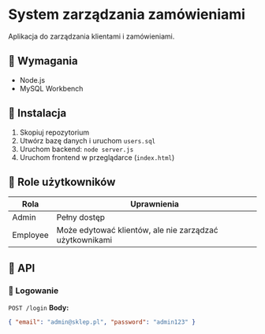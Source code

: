 # System zarządzania zamówieniami
Aplikacja do zarządzania klientami i zamówieniami.

## 📌 Wymagania
- Node.js
- MySQL Workbench

## 🚀 Instalacja
1. Skopiuj repozytorium
2. Utwórz bazę danych i uruchom `users.sql`
3. Uruchom backend: `node server.js`
4. Uruchom frontend w przeglądarce (`index.html`)

## 🔑 Role użytkowników
| Rola | Uprawnienia |
|------|------------|
| Admin | Pełny dostęp |
| Employee | Może edytować klientów, ale nie zarządzać użytkownikami |

## 📜 API
### 🔐 Logowanie
`POST /login`
**Body:**
```json
{ "email": "admin@sklep.pl", "password": "admin123" }
